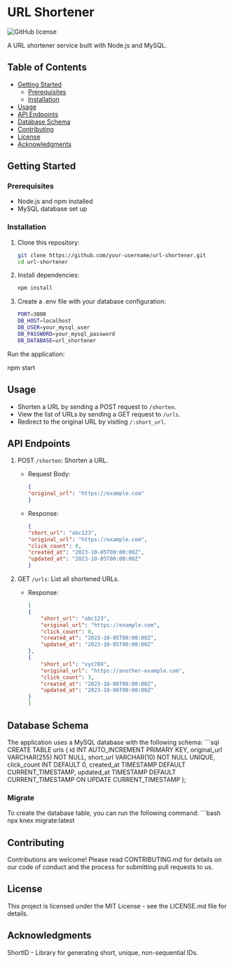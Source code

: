 # URL Shortener

![GitHub license](https://img.shields.io/badge/license-MIT-blue.svg)

A URL shortener service built with Node.js and MySQL.

## Table of Contents

- [Getting Started](#getting-started)
  - [Prerequisites](#prerequisites)
  - [Installation](#installation)
- [Usage](#usage)
- [API Endpoints](#api-endpoints)
- [Database Schema](#database-schema)
- [Contributing](#contributing)
- [License](#license)
- [Acknowledgments](#acknowledgments)

## Getting Started

### Prerequisites

- Node.js and npm installed
- MySQL database set up

### Installation

1. Clone this repository:

   ```bash
   git clone https://github.com/your-username/url-shortener.git
   cd url-shortener

2. Install dependencies:

    ```bash
    npm install

3. Create a .env file with your database configuration:

    ```bash
    PORT=3000
    DB_HOST=localhost
    DB_USER=your_mysql_user
    DB_PASSWORD=your_mysql_password
    DB_DATABASE=url_shortener

Run the application:

npm start

## Usage

- Shorten a URL by sending a POST request to `/shorten`.
- View the list of URLs by sending a GET request to `/urls`.
- Redirect to the original URL by visiting `/:short_url`.

## API Endpoints

1. POST `/shorten`: Shorten a URL.

    - Request Body:

        ```json
        {
        "original_url": "https://example.com"
        }

    - Response:

        ```json
        {
        "short_url": "abc123",
        "original_url": "https://example.com",
        "click_count": 0,
        "created_at": "2023-10-05T00:00:00Z",
        "updated_at": "2023-10-05T00:00:00Z"
        }

2. GET `/urls`: List all shortened URLs.
    - Response:

        ```json
        [
        {
            "short_url": "abc123",
            "original_url": "https://example.com",
            "click_count": 0,
            "created_at": "2023-10-05T00:00:00Z",
            "updated_at": "2023-10-05T00:00:00Z"
        },
        {
            "short_url": "xyz789",
            "original_url": "https://another-example.com",
            "click_count": 3,
            "created_at": "2023-10-06T00:00:00Z",
            "updated_at": "2023-10-06T00:00:00Z"
        }
        ]

## Database Schema
The application uses a MySQL database with the following schema:
    ```sql
    CREATE TABLE urls (
        id INT AUTO_INCREMENT PRIMARY KEY,
        original_url VARCHAR(255) NOT NULL,
        short_url VARCHAR(10) NOT NULL UNIQUE,
        click_count INT DEFAULT 0,
        created_at TIMESTAMP DEFAULT CURRENT_TIMESTAMP,
        updated_at TIMESTAMP DEFAULT CURRENT_TIMESTAMP ON UPDATE CURRENT_TIMESTAMP
    );


### Migrate

To create the database table, you can run the following command:
    ```bash
    npx knex migrate:latest


## Contributing
Contributions are welcome! Please read CONTRIBUTING.md for details on our code of conduct and the process for submitting pull requests to us.

## License
This project is licensed under the MIT License - see the LICENSE.md file for details.

## Acknowledgments
ShortID - Library for generating short, unique, non-sequential IDs.



